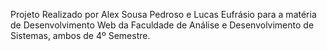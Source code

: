 Projeto Realizado por Alex Sousa Pedroso e Lucas Eufrásio para a matéria de Desenvolvimento Web da Faculdade de Análise e Desenvolvimento de Sistemas, ambos de 4º Semestre.
